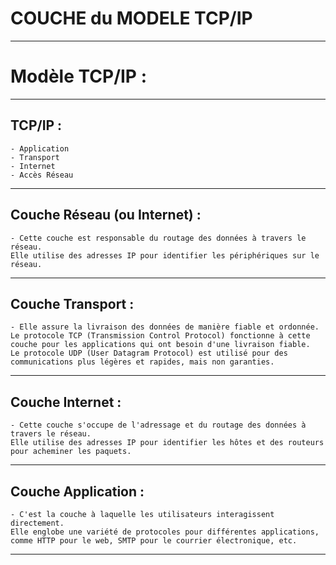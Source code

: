  # **COUCHE du MODELE TCP/IP**
---
 # **Modèle TCP/IP :**
 ---
 ## **TCP/IP :**
 
    - Application
    - Transport
    - Internet
    - Accès Réseau
 ---
 ## **Couche Réseau (ou Internet) :**

    - Cette couche est responsable du routage des données à travers le réseau.
    Elle utilise des adresses IP pour identifier les périphériques sur le réseau.
 ---
 ## **Couche Transport :**

    - Elle assure la livraison des données de manière fiable et ordonnée.
    Le protocole TCP (Transmission Control Protocol) fonctionne à cette couche pour les applications qui ont besoin d'une livraison fiable.
    Le protocole UDP (User Datagram Protocol) est utilisé pour des communications plus légères et rapides, mais non garanties.
 ---
 ## **Couche Internet :**

    - Cette couche s'occupe de l'adressage et du routage des données à travers le réseau.
    Elle utilise des adresses IP pour identifier les hôtes et des routeurs pour acheminer les paquets.
 ---
 ## **Couche Application :**

    - C'est la couche à laquelle les utilisateurs interagissent directement.
    Elle englobe une variété de protocoles pour différentes applications, comme HTTP pour le web, SMTP pour le courrier électronique, etc.
---